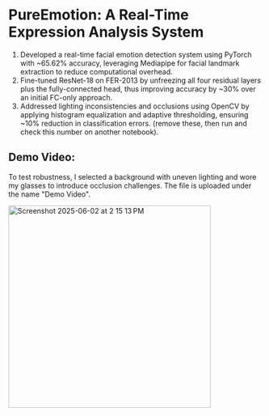 # PureEmotion: A Real-Time Expression Analysis System

1. Developed a real-time facial emotion detection system using PyTorch with ~65.62% accuracy, leveraging Mediapipe for facial landmark extraction to reduce computational overhead.
2. Fine-tuned ResNet-18 on FER-2013 by unfreezing all four residual layers plus the fully-connected head, thus improving accuracy by ~30% over an initial FC-only approach.
3. Addressed lighting inconsistencies and occlusions using OpenCV by applying histogram equalization and adaptive thresholding, ensuring ~10% reduction in classification errors. (remove these, then run and check this number on another notebook).

## Demo Video:
To test robustness, I selected a background with uneven lighting and wore my glasses to introduce occlusion challenges. The file is uploaded under the name "Demo Video".



<img width="400" alt="Screenshot 2025-06-02 at 2 15 13 PM" src="https://github.com/user-attachments/assets/539afdc0-d00e-42e2-bacb-a0f67dbd4c9e" />
